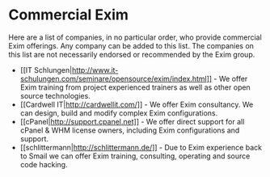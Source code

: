 Commercial Exim
===============

Here are a list of companies, in no particular order, who provide commercial Exim offerings. Any company can be added to this list. The companies on this list are not necessarily endorsed or recommended by the Exim group.

- [[IT Schlungen|http://www.it-schulungen.com/seminare/opensource/exim/index.html]] - We offer Exim training from project experienced trainers as well as other open source technologies.
- [[Cardwell IT|http://cardwellit.com/]] - We offer Exim consultancy. We can design, build and modify complex Exim configurations.
- [[cPanel|http://support.cpanel.net]] - We offer direct support for all cPanel & WHM license owners, including Exim configurations and support.
- [[schlittermann|http://schlittermann.de/]] - Due to Exim experience back to Smail we can offer Exim training, consulting, operating and source code hacking.
